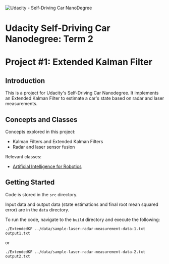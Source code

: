 ![Udacity - Self-Driving Car NanoDegree](https://s3.amazonaws.com/udacity-sdc/github/shield-carnd.svg)

# Udacity Self-Driving Car Nanodegree: Term 2
# Project #1: Extended Kalman Filter

## Introduction
This is a project for Udacity's Self-Driving Car Nanodegree. It implements an Extended Kalman Filter to estimate a car's state based on radar and laser measurements.


## Concepts and Classes
Concepts explored in this project:

  - Kalman Filters and Extended Kalman Filters
  - Radar and laser sensor fusion

Relevant classes:

  - [Artificial Intelligence for Robotics](https://classroom.udacity.com/courses/cs373)

## Getting Started
Code is stored in the `src` directory.

Input data and output data (state estimations and final root mean squared error) are in the `data` directory.

To run the code, navigate to the `build` directory and execute the following:

`./ExtendedKF ../data/sample-laser-radar-measurement-data-1.txt output1.txt`

or

`./ExtendedKF ../data/sample-laser-radar-measurement-data-2.txt output2.txt`
